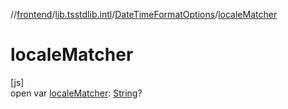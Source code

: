 //[frontend](../../../index.md)/[lib.tsstdlib.intl](../index.md)/[DateTimeFormatOptions](index.md)/[localeMatcher](locale-matcher.md)

# localeMatcher

[js]\
open var [localeMatcher](locale-matcher.md): [String](https://kotlinlang.org/api/latest/jvm/stdlib/kotlin/-string/index.html)?
